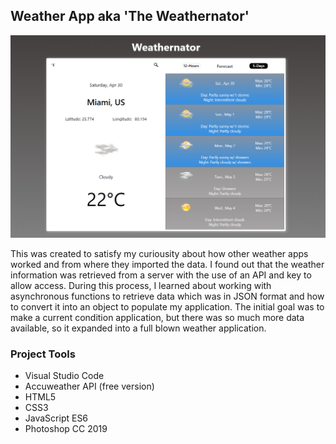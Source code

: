## Weather App aka 'The Weathernator'

![](weather.png)

This was created to satisfy my curiousity about how other weather apps worked and from where they imported the data. I found out that the weather information was retrieved from a server with the use of an API and key to allow access. During this process, I learned about working with asynchronous functions to retrieve data which was in JSON format and how to convert it into an object to populate my application. The initial goal was to make a current condition application, but there was so much more data available, so it expanded into a full blown weather application.

### Project Tools

- Visual Studio Code
- Accuweather API (free version)
- HTML5
- CSS3
- JavaScript ES6
- Photoshop CC 2019
